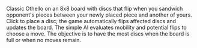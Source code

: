 Classic Othello on an 8x8 board with discs that flip when you sandwich opponent's pieces between your newly placed piece and another of yours. Click to place a disc; the game automatically flips affected discs and updates the board. The simple AI evaluates mobility and potential flips to choose a move. The objective is to have the most discs when the board is full or when no moves remain.